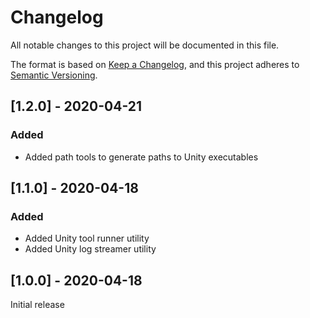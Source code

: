 # Changelog

All notable changes to this project will be documented in this file.

The format is based on [Keep a Changelog](https://keepachangelog.com/en/1.0.0/),
and this project adheres to [Semantic Versioning](https://semver.org/spec/v2.0.0.html).

## [1.2.0] - 2020-04-21

### Added

- Added path tools to generate paths to Unity executables

## [1.1.0] - 2020-04-18

### Added

- Added Unity tool runner utility
- Added Unity log streamer utility

## [1.0.0] - 2020-04-18

Initial release